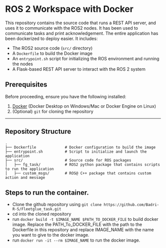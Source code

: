 # ROS 2 Workspace with Docker

This repository contains the source code that runs a REST API server, and uses it to communicate with the ROS2 nodes.
It has been used to communicate tasks and print acknowledgement. The entire application has been dockerized to deploy easier.
It includes:

- The ROS2 source code (`src/` directory)
- A `Dockerfile` to build the Docker image
- An `entrypoint.sh` script for initializing the ROS environment and running the nodes
- A Flask-based REST API server to interact with the ROS 2 system

## Prerequisites

Before proceeding, ensure you have the following installed:

1. [Docker](https://docs.docker.com/get-docker/) (Docker Desktop on Windows/Mac or Docker Engine on Linux)
2. (Optional) `git` for cloning the repository

---

## Repository Structure

```plaintext
.
├── Dockerfile             # Docker configuration to build the image
├── entrypoint.sh          # Script to initialize and launch the application
├── src/                   # Source code for ROS packages
│   ├── fg_task/           # ROS2 python package that contains scripts to run the application         
│   ├── custom_msgs/       # ROS@ C++ package that contains custom action and message  

```

## Steps to run the container.
- Clone the github repository using `git clone https://github.com/Badri-R-S/Fleetglue_task.git`
- cd into the cloned repository
- run `docker build -t $IMAGE_NAME $PATH_TO_DOCKER_FILE` to build docker image. Replace the PATH_To_DOCKER_FILE with the path to the Dockerfile in this repository and replace IMAGE_NAME with the name you want to give to the docker image.
- run  `docker run -it --rm $IMAGE_NAME` to run the docker image.